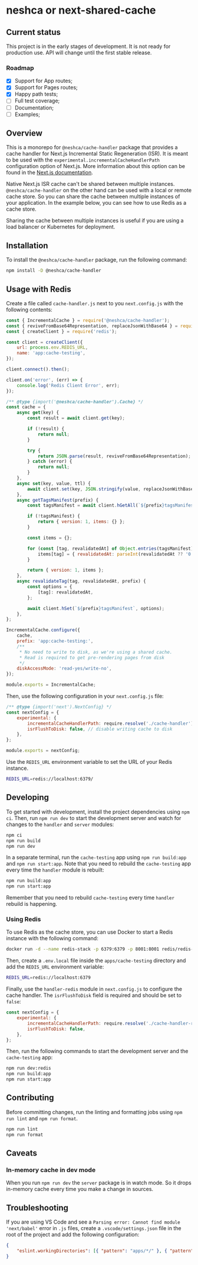 # neshca or next-shared-cache

## Current status

This project is in the early stages of development. It is not ready for production use. API will change until the first stable release.

### Roadmap

-   [x] Support for App routes;
-   [x] Support for Pages routes;
-   [x] Happy path tests;
-   [ ] Full test coverage;
-   [ ] Documentation;
-   [ ] Examples;

## Overview

This is a monorepo for `@neshca/cache-handler` package that provides a cache handler for Next.js Incremental Static Regeneration (ISR). It is meant to be used with the `experimental.incrementalCacheHandlerPath` configuration option of Next.js. More information about this option can be found in the [Next.js documentation](https://nextjs.org/docs/app/api-reference/next-config-js/incrementalCacheHandlerPath).

Native Next.js ISR cache can't be shared between multiple instances. `@neshca/cache-handler` on the other hand can be used with a local or remote cache store. So you can share the cache between multiple instances of your application. In the example below, you can see how to use Redis as a cache store.

Sharing the cache between multiple instances is useful if you are using a load balancer or Kubernetes for deployment.

## Installation

To install the `@neshca/cache-handler` package, run the following command:

```sh
npm install -D @neshca/cache-handler
```

## Usage with Redis

Create a file called `cache-handler.js` next to you `next.config.js` with the following contents:

```js
const { IncrementalCache } = require('@neshca/cache-handler');
const { reviveFromBase64Representation, replaceJsonWithBase64 } = require('@neshca/json-replacer-reviver');
const { createClient } = require('redis');

const client = createClient({
    url: process.env.REDIS_URL,
    name: 'app:cache-testing',
});

client.connect().then();

client.on('error', (err) => {
    console.log('Redis Client Error', err);
});

/** @type {import('@neshca/cache-handler').Cache} */
const cache = {
    async get(key) {
        const result = await client.get(key);

        if (!result) {
            return null;
        }

        try {
            return JSON.parse(result, reviveFromBase64Representation);
        } catch (error) {
            return null;
        }
    },
    async set(key, value, ttl) {
        await client.set(key, JSON.stringify(value, replaceJsonWithBase64), { EX: ttl });
    },
    async getTagsManifest(prefix) {
        const tagsManifest = await client.hGetAll(`${prefix}tagsManifest`);

        if (!tagsManifest) {
            return { version: 1, items: {} };
        }

        const items = {};

        for (const [tag, revalidatedAt] of Object.entries(tagsManifest)) {
            items[tag] = { revalidatedAt: parseInt(revalidatedAt ?? '0', 10) };
        }

        return { version: 1, items };
    },
    async revalidateTag(tag, revalidatedAt, prefix) {
        const options = {
            [tag]: revalidatedAt,
        };

        await client.hSet(`${prefix}tagsManifest`, options);
    },
};

IncrementalCache.configure({
    cache,
    prefix: 'app:cache-testing:',
    /**
     * No need to write to disk, as we're using a shared cache.
     * Read is required to get pre-rendering pages from disk
     */
    diskAccessMode: 'read-yes/write-no',
});

module.exports = IncrementalCache;
```

Then, use the following configuration in your `next.config.js` file:

```js
/** @type {import('next').NextConfig} */
const nextConfig = {
    experimental: {
        incrementalCacheHandlerPath: require.resolve('./cache-handler'), // path to the cache handler file you created
        isrFlushToDisk: false, // disable writing cache to disk
    },
};

module.exports = nextConfig;
```

Use the `REDIS_URL` environment variable to set the URL of your Redis instance.

```sh
REDIS_URL=redis://localhost:6379/
```

## Developing

To get started with development, install the project dependencies using `npm ci`. Then, run `npm run dev` to start the development server and watch for changes to the `handler` and `server` modules:

```sh
npm ci
npm run build
npm run dev

```

In a separate terminal, run the `cache-testing` app using `npm run build:app` and `npm run start:app`. Note that you need to rebuild the `cache-testing` app every time the `handler` module is rebuilt:

```sh
npm run build:app
npm run start:app
```

Remember that you need to rebuild `cache-testing` every time `handler` rebuild is happening.

### Using Redis

To use Redis as the cache store, you can use Docker to start a Redis instance with the following command:

```sh
docker run -d --name redis-stack -p 6379:6379 -p 8001:8001 redis/redis-stack:latest
```

Then, create a `.env.local` file inside the `apps/cache-testing` directory and add the `REDIS_URL` environment variable:

```sh
REDIS_URL=redis://localhost:6379
```

Finally, use the `handler-redis` module in `next.config.js` to configure the cache handler. The `isrFlushToDisk` field is required and should be set to `false`:

```js
const nextConfig = {
    experimental: {
        incrementalCacheHandlerPath: require.resolve('./cache-handler-redis'),
        isrFlushToDisk: false,
    },
};
```

Then, run the following commands to start the development server and the `cache-testing` app:

```sh
npm run dev:redis
npm run build:app
npm run start:app
```

## Contributing

Before committing changes, run the linting and formatting jobs using `npm run lint` and `npm run format`.

```sh
npm run lint
npm run format
```

## Caveats

### In-memory cache in dev mode

When you run `npm run dev` the `server` package is in watch mode. So it drops in-memory cache every time you make a change in sources.

## Troubleshooting

If you are using VS Code and see a `Parsing error: Cannot find module 'next/babel'` error in `.js` files, create a `.vscode/settings.json` file in the root of the project and add the following configuration:

```json
{
    "eslint.workingDirectories": [{ "pattern": "apps/*/" }, { "pattern": "packages/*/" }, { "pattern": "utils/*/" }]
}
```
